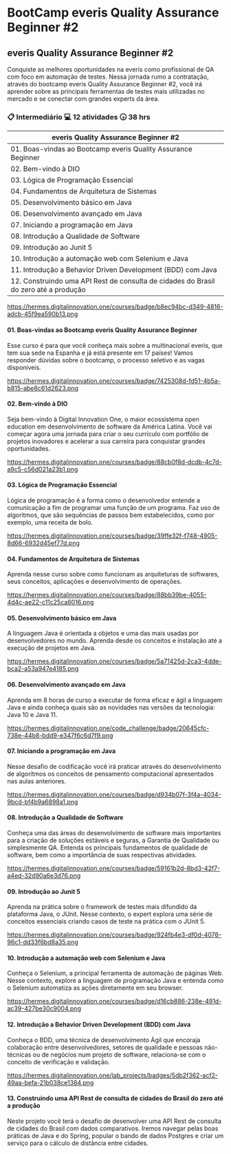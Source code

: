# BootCamp everis Quality Assurance Beginner #2

## everis Quality Assurance Beginner #2

Conquiste as melhores oportunidades na everis como profissional de QA com foco em automação de testes. Nessa jornada rumo a contratação, através do bootcamp everis Quality Assurance Beginner #2, você irá aprender sobre as principais ferramentas de testes mais utilizadas no mercado e se conectar com grandes experts da área.

### :clipboard: Intermediário   :computer: 12 atividades  :clock430: 38 hrs

| everis Quality Assurance Beginner #2 |
|-------------------------------------|
| 01. Boas-vindas ao Bootcamp everis Quality Assurance Beginner |
| 02. Bem-vindo à DIO |
| 03. Lógica de Programação Essencial |
| 04. Fundamentos de Arquitetura de Sistemas |
| 05. Desenvolvimento básico em Java |
| 06. Desenvolvimento avançado em Java |
| 07. Iniciando a programação em Java |
| 08. Introdução a Qualidade de Software |
| 09. Introdução ao Junit 5 |
| 10. Introdução a automação web com Selenium e Java |
| 11. Introdução a Behavior Driven Development (BDD) com Java |
| 12. Construindo uma API Rest de consulta de cidades do Brasil do zero até a produção |

https://hermes.digitalinnovation.one/courses/badge/b8ec94bc-d349-4816-adcb-45f9ea590b13.png
#### 01. Boas-vindas ao Bootcamp everis Quality Assurance Beginner
Esse curso é para que você conheça mais sobre a multinacional everis, que tem sua sede na Espanha e já está presente em 17 países! Vamos responder dúvidas sobre o bootcamp, o processo seletivo e as vagas disponíveis.

https://hermes.digitalinnovation.one/courses/badge/7425308d-fd51-4b5a-b815-abe8c61d2623.png
#### 02. Bem-vindo à DIO
Seja bem-vindo à Digital Innovation One, o maior ecossistema open education em desenvolvimento de software da América Latina. Você vai começar agora uma jornada para criar o seu currículo com portfólio de projetos inovadores e acelerar a sua carreira para conquistar grandes oportunidades.

https://hermes.digitalinnovation.one/courses/badge/88cb0f8d-dcdb-4c7d-a9c5-c56d021a23b1.png
#### 03. Lógica de Programação Essencial
Lógica de programação é a forma como o desenvolvedor entende a comunicação a fim de programar uma função de um programa. Faz uso de algoritmos, que são sequências de passos bem estabelecidos, como por exemplo, uma receita de bolo.

https://hermes.digitalinnovation.one/courses/badge/39ffe32f-f748-4905-8d66-6932d45ef77d.png
#### 04. Fundamentos de Arquitetura de Sistemas
Aprenda nesse curso sobre como funcionam as arquiteturas de softwares, seus conceitos, aplicações e desenvolvimento de operações.

https://hermes.digitalinnovation.one/courses/badge/88bb39be-4055-4d4c-ae22-c11c25ca6016.png
#### 05. Desenvolvimento básico em Java
A linguagem Java é orientada a objetos e uma das mais usadas por desenvolvedores no mundo. Aprenda desde os conceitos e instalação até a execução de projetos em Java.

https://hermes.digitalinnovation.one/courses/badge/5a71425d-2ca3-4dde-bca2-a53a947e4185.png
#### 06. Desenvolvimento avançado em Java
Aprenda em 8 horas de curso a executar de forma eficaz e ágil a linguagem Java e ainda conheça quais são as novidades nas versões da tecnologia: Java 10 e Java 11.

https://hermes.digitalinnovation.one/code_challenge/badge/20645cfc-738e-44b8-bdd9-e347f6c6d7f9.png
#### 07. Iniciando a programação em Java
Nesse desafio de codificação você irá praticar através do desenvolvimento de algoritmos os conceitos de pensamento computacional apresentados nas aulas anteriores.

https://hermes.digitalinnovation.one/courses/badge/d934b07f-3f4a-4034-9bcd-bf4b9a6898a1.png
#### 08. Introdução a Qualidade de Software
Conheça uma das áreas do desenvolvimento de software mais importantes para a criação de soluções estáveis e seguras, a Garantia de Qualidade ou simplesmente QA. Entenda os principais fundamentos de qualidade de software, bem como a importância de suas respectivas atividades.

https://hermes.digitalinnovation.one/courses/badge/59161b2d-8bd3-42f7-a4ed-32d90a6e3d76.png
#### 09. Introdução ao Junit 5
Aprenda na prática sobre o framework de testes mais difundido da plataforma Java, o JUnit. Nesse contexto, o expert explora uma série de conceitos essenciais criando casos de teste na prática com o JUnit 5.

https://hermes.digitalinnovation.one/courses/badge/924fb4e3-df0d-4076-96c1-dd33f6bd8a35.png
#### 10. Introdução a automação web com Selenium e Java
Conheça o Selenium, a principal ferramenta de automação de páginas Web. Nesse contexto, explore a linguagem de programação Java e entenda como o Selenium automatiza as ações diretamente em seu browser.

https://hermes.digitalinnovation.one/courses/badge/d16cb886-238e-491d-ac39-427be30c9004.png
#### 12. Introdução a Behavior Driven Development (BDD) com Java
Conheça o BDD, uma técnica de desenvolvimento Ágil que encoraja colaboração entre desenvolvedores, setores de qualidade e pessoas não-técnicas ou de negócios num projeto de software, relaciona-se com o conceito de verificação e validação.

https://hermes.digitalinnovation.one/lab_projects/badges/5db2f362-acf2-49aa-befa-21b038ce1384.png
#### 13. Construindo uma API Rest de consulta de cidades do Brasil do zero até a produção
Neste projeto você terá o desafio de desenvolver uma API Rest de consulta de cidades do Brasil com dados comparativos. Iremos navegar pelas boas práticas de Java e do Spring, popular o bando de dados Postgres e criar um serviço para o cálculo de distância entre cidades.
